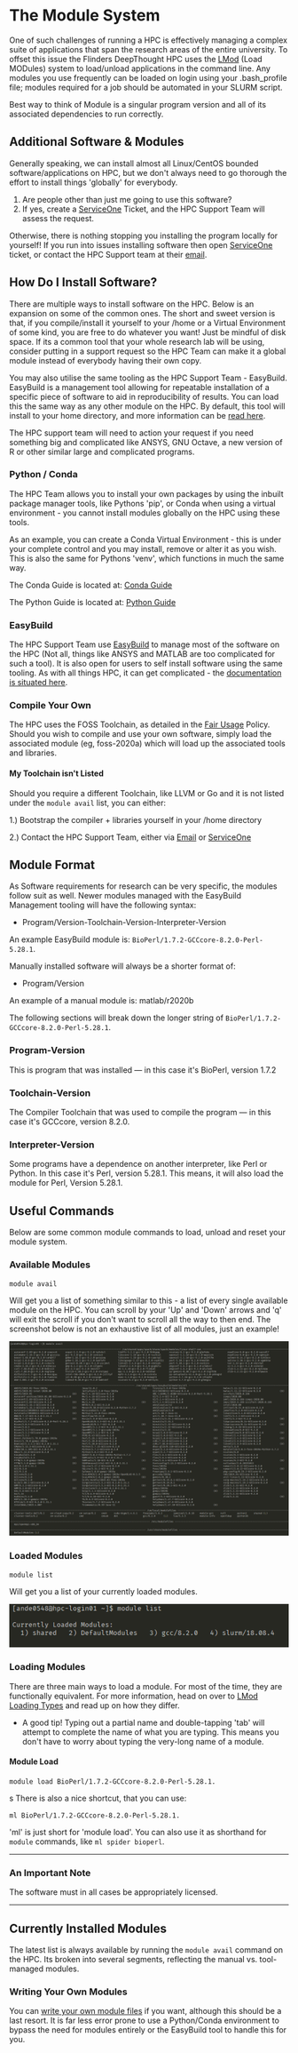# The Module System

One of such challenges of running a HPC is effectively managing a complex suite of applications that span the research areas of the entire university. To offset this issue the Flinders DeepThought HPC uses the [LMod](https://lmod.readthedocs.io/en/latest/) (Load MODules) system to load/unload applications in the command line. Any modules you use frequently can be loaded on login using your .bash_profile file; modules required for a job should be automated in your SLURM script.

Best way to think of Module is a singular program version and all of its associated dependencies to run correctly.

## Additional Software & Modules

Generally speaking, we can install almost all Linux/CentOS bounded software/applications on HPC, but we don't always need to go thorough the effort to install things 'globally' for everybody.

1. Are people other than just me going to use this software?
2. If yes, create a [ServiceOne](https://flindersuni.service-now.com) Ticket, and the HPC Support Team will assess the request.

Otherwise, there is nothing stopping you installing the program locally for yourself! If you run into issues installing software then open [ServiceOne](https://flindersuni.service-now.com) ticket, or contact the HPC Support team at their [email](mailto:deepthought@flinders.edu.au).

## How Do I Install Software?

There are multiple ways to install software on the HPC. Below is an expansion on some of the common ones. The short and sweet version is that, if you compile/install it yourself to your /home or a Virtual Environment of some kind, you are free to do whatever you want! Just be mindful of disk space. If its a common tool that your whole research lab will be using, consider putting in a support request so the HPC Team can make it a global module instead of everybody having their own copy.

You may also utilise the same tooling as the HPC Support Team - EasyBuild.  EasyBuild is a management tool allowing for repeatable installation of a specific piece of software to aid in reproducibility of results. You can load this the same way as any other module on the HPC. By default, this tool will install to your home directory, and more information can be [read here](https://docs.easybuild.io/en/latest/).

The HPC support team will need to action your request if you need something big and complicated like ANSYS, GNU Octave, a new version of R or other similar large and complicated programs.

### Python / Conda

The HPC Team allows you to install your own packages by using the inbuilt package manager tools, like Pythons 'pip', or Conda when using a virtual environment - you cannot install modules globally on the HPC using these tools.

As an example, you can create a Conda Virtual Environment - this is under your complete control and you may install, remove or alter it as you wish. This is also the same for Pythons 'venv', which functions in much the same way.  

The Conda Guide is located at: [Conda Guide](https://docs.conda.io/projects/conda/en/latest/user-guide/getting-started.html#managing-envs)

The Python Guide is located at: [Python Guide](https://packaging.python.org/guides/installing-using-pip-and-virtual-environments/#creating-a-virtual-environment)

### EasyBuild

The HPC Support Team use [EasyBuild](https://easybuild.io/) to manage most of the software on the HPC (Not all, things like ANSYS and MATLAB are too complicated for such a tool). It is also open for users to self install software using the same tooling. As with all things HPC, it can get complicated - the [documentation is situated here](https://docs.easybuild.io/en/latest/).

### Compile Your Own

The HPC uses the FOSS Toolchain, as detailed in the [Fair Usage](../policies/fairuse.html#toolchains) Policy.  Should you wish to compile and use your own software, simply load the associated module (eg, foss-2020a) which will load up the associated tools and libraries.

#### My Toolchain isn't Listed

Should you require a different Toolchain, like LLVM or Go and it is not listed under the `module avail` list, you can either:

1.) Bootstrap the compiler + libraries yourself in your /home directory

2.) Contact the HPC Support Team, either via [Email](mailto:deepthought@flinders.edu.au) or [ServiceOne](https://flindersuni.service-now.com/csp)

## Module Format

As Software requirements for research can be very specific, the modules follow suit as well. Newer modules managed with the EasyBuild Management tooling will have the following syntax:

- Program/Version-Toolchain-Version-Interpreter-Version

An example EasyBuild module is: `BioPerl/1.7.2-GCCcore-8.2.0-Perl-5.28.1`.

Manually installed software will always be a shorter format of:

- Program/Version

An example of a manual module is: matlab/r2020b

The following sections will break down the longer string of `BioPerl/1.7.2-GCCcore-8.2.0-Perl-5.28.1`.

### Program-Version

This is program that was installed — in this case it's BioPerl, version 1.7.2

### Toolchain-Version

The Compiler Toolchain that was used to compile the program — in this case it's GCCcore, version 8.2.0.

### Interpreter-Version

Some programs have a dependence on another interpreter, like Perl or Python. In this case it's Perl, version 5.28.1. This means, it will also load the module for Perl, Version 5.28.1.

## Useful Commands

Below are some common module commands to load, unload and reset your module system.

### Available Modules

    module avail

Will get you a list of something similar to this - a list of every single available module on the HPC. You can scroll by your 'Up' and 'Down' arrows and 'q' will exit the scroll if you don't want to scroll all the way to then end. The screenshot below is not an exhaustive list of all modules, just an example!

![](../_static/moduleAvailExampleList.png)

### Loaded Modules

    module list

Will get you a list of your currently loaded modules.

![](../_static/moduleListExample.png)

### Loading Modules

There are three main ways to load a module. For most of the time, they are functionally equivalent. For more information, head on over to [LMod Loading Types](https://lmod.readthedocs.io/en/latest/010_user.html) and read up on how they differ.

- A good tip! Typing out a partial name and double-tapping 'tab' will attempt to complete the name of what you are typing. This means you don't have to worry about typing the very-long name of a module.

#### Module Load

    module load BioPerl/1.7.2-GCCcore-8.2.0-Perl-5.28.1.
s
There is also a nice shortcut, that you can use:

    ml BioPerl/1.7.2-GCCcore-8.2.0-Perl-5.28.1.

'ml' is just short for 'module load'. You can also use it as shorthand for `module` commands, like `ml spider bioperl`.

___

### An Important Note

The software must in all cases be appropriately licensed.
___

## Currently Installed Modules

The latest list is always available by running the `module avail` command on the HPC. Its broken into several segments, reflecting the manual vs. tool-managed modules.

### Writing Your Own Modules

You can [write your own module files](https://lmod.readthedocs.io/en/latest/015_writing_modules.html#) if you want, although this should be a last resort. It is far less error prone to use a Python/Conda environment to bypass the need for modules entirely or the EasyBuild tool to handle this for you.

